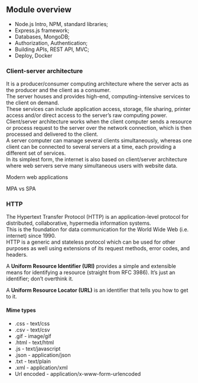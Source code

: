 ## Module overview

* Node.js Intro, NPM, standard libraries;
* Express.js framework; 
* Databases, MongoDB;
* Authorization, Authentication;
* Building APIs, REST API, MVC; 
* Deploy, Docker


### Client-server architecture

It is a producer/consumer computing architecture where the server acts as the producer and the client as a consumer.\
The server houses and provides high-end, computing-intensive services to the client on demand.\
These services can include application access, storage, file sharing, printer access and/or direct access to the server’s raw computing power.\
Client/server architecture works when the client computer sends a resource or process request to the server over the network connection, which is then processed and delivered to the client.\
A server computer can manage several clients simultaneously, whereas one client can be connected to several servers at a time, each providing a different set of services.\
In its simplest form, the internet is also based on client/server architecture where web servers serve many simultaneous users with website data.


Modern web applications





MPA vs SPA






### HTTP

The Hypertext Transfer Protocol (HTTP) is an application-level protocol for distributed, collaborative, hypermedia information systems.\
This is the foundation for data communication for the World Wide Web (i.e. internet) since 1990.\
HTTP is a generic and stateless protocol which can be used for other purposes as well using extensions of its request methods, error codes, and headers.


A **Uniform Resource Identifier (URI)** provides a simple and extensible means for identifying a resource (straight from RFC 3986). It’s just an identifier; don’t overthink it.

A **Uniform Resource Locator (URL)** is an identifier that tells you how to get to it.



#### Mime types

- .css - text/css
- .csv - text/csv
- .gif - image/gif
- .html - text/html
- .js - text/javascript
- .json - application/json
- .txt - text/plain
- .xml - application/xml
- Url encoded - application/x-www-form-urlencoded











